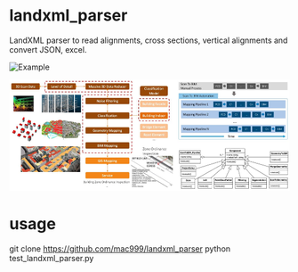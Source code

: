 # landxml_parser
LandXML parser to read alignments, cross sections, vertical alignments and convert JSON, excel.

![Example]() 

<p align="center">
<img height="200" src="https://github.com/mac999/scan_to_bim_pipeline/blob/main/doc/concept1.JPG"/></br>
</p>

# usage
git clone https://github.com/mac999/landxml_parser
python test_landxml_parser.py
